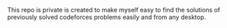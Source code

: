This repo is private is created to make myself easy to find the solutions of previously solved codeforces problems easily and from any desktop.
